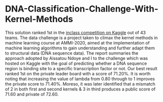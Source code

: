 # DNA-Classification-Challenge-With-Kernel-Methods
This solution ranked 1st in the [inclass competition on Kaggle](https://www.kaggle.com/c/kernel-methods-ammi-2020/leaderboard) out of 43 teams. The data challenge is a project taken to climax the kernel methods in machine learning course at AMMI-2020, aimed at the implementation of machine learning algorithms to gain understanding and further adapt them to structural data (DNA sequence data). The report summaries the approach adopted by Aissatou Ndoye and I to the challenge which was hosted on Kaggle with the goal of predicting whether a DNA sequence region is binding site to a specific transcription factor or not. Our best result ranked 1st on the private leader board with a score of 71.20%. It is worth noting that increasing the value of lambda from 0.80 through to 1 improves the private score to 71.40%. Moreso, it was later identified that a mismatch of 2 in both first and second kernels & 3 in third produces a public score of 71.60 and private of 72.60. 
